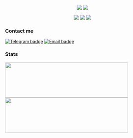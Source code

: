 <p align="center">
    <img src="https://img.shields.io/badge/python-%25.svg?style=for-the-badge&logoColor=dadada&color=000000&logo=python"/>
    <img src="https://img.shields.io/badge/lua-%25.svg?style=for-the-badge&color=000000&logoColor=dadada&logo=lua"/>
</p>

<p align="center">
    <img src="https://img.shields.io/badge/gentoo-%25.svg?style=for-the-badge&color=000000&logoColor=dadada&logo=gentoo"/>
    <img src="https://img.shields.io/badge/termux-%25.svg?style=for-the-badge&color=000000&logoColor=dadada&logo=android"/>
    <img src="https://img.shields.io/badge/neovim-%25.svg?style=for-the-badge&color=000000&logoColor=dadada&logo=neovim"/>
</p>

<!-- TOLEARN LIST: -->
<!-- - Rust -->

### **Contact me**

[![Telegram badge]](https://t.me/mrtnvgr)
[![Email badge]](mailto:martynovegorOF@yandex.ru)

### **Stats**

<img
    src="https://github-readme-stats-git-masterrstaa-rickstaa.vercel.app/api?username=mrtnvgr&count_private=true&hide_title=true&bg_color=000000&text_color=dadada&show_icons=true&icon_color=dadada&ring_color=dadada&include_all_commits=true&hide=stars,contribs&border_radius=0&hide_rank=true&card_width=400px&custom_title=.&border_color=ffffff00"
    width="400px"
    height="115px"
/>
<img
     src="https://wakatime.com/share/@mrtnvgr/eece2036-2ca2-4e7e-9d14-8aacf1b490de.svg"
     width="400px"
     height="115px"
/>

[Telegram Badge]: https://img.shields.io/badge/telegram-%25.svg?style=for-the-badge&color=000000&logoColor=dadada&logo=telegram
[Email Badge]: https://img.shields.io/badge/email-%25.svg?style=for-the-badge&color=000000&logoColor=dadada
